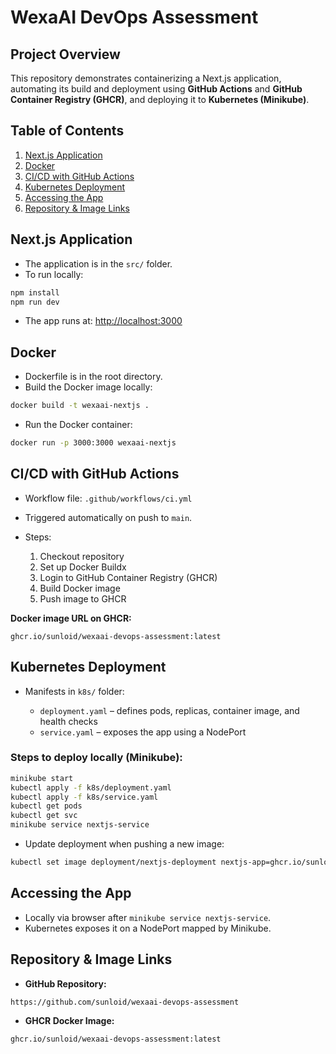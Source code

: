 # WexaAI DevOps Assessment

## **Project Overview**

This repository demonstrates containerizing a Next.js application, automating its build and deployment using **GitHub Actions** and **GitHub Container Registry (GHCR)**, and deploying it to **Kubernetes (Minikube)**.



## **Table of Contents**

1. [Next.js Application](#nextjs-application)
2. [Docker](#docker)
3. [CI/CD with GitHub Actions](#cicd-with-github-actions)
4. [Kubernetes Deployment](#kubernetes-deployment)
5. [Accessing the App](#accessing-the-app)
6. [Repository & Image Links](#repository--image-links)



## **Next.js Application**

* The application is in the `src/` folder.
* To run locally:

```bash
npm install
npm run dev
```

* The app runs at: [http://localhost:3000](http://localhost:3000)



## **Docker**

* Dockerfile is in the root directory.
* Build the Docker image locally:

```bash
docker build -t wexaai-nextjs .
```

* Run the Docker container:

```bash
docker run -p 3000:3000 wexaai-nextjs
```



## **CI/CD with GitHub Actions**

* Workflow file: `.github/workflows/ci.yml`
* Triggered automatically on push to `main`.
* Steps:

  1. Checkout repository
  2. Set up Docker Buildx
  3. Login to GitHub Container Registry (GHCR)
  4. Build Docker image
  5. Push image to GHCR

**Docker image URL on GHCR:**

```
ghcr.io/sunloid/wexaai-devops-assessment:latest
```



## **Kubernetes Deployment**

* Manifests in `k8s/` folder:

  * `deployment.yaml` – defines pods, replicas, container image, and health checks
  * `service.yaml` – exposes the app using a NodePort

### **Steps to deploy locally (Minikube):**

```bash
minikube start
kubectl apply -f k8s/deployment.yaml
kubectl apply -f k8s/service.yaml
kubectl get pods
kubectl get svc
minikube service nextjs-service
```

* Update deployment when pushing a new image:

```bash
kubectl set image deployment/nextjs-deployment nextjs-app=ghcr.io/sunloid/wexaai-devops-assessment:latest
```



## **Accessing the App**

* Locally via browser after `minikube service nextjs-service`.
* Kubernetes exposes it on a NodePort mapped by Minikube.



## **Repository & Image Links**

* **GitHub Repository:**

```
https://github.com/sunloid/wexaai-devops-assessment
```

* **GHCR Docker Image:**

```
ghcr.io/sunloid/wexaai-devops-assessment:latest
```
